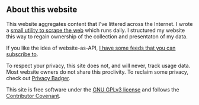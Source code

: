 ## About this website

This website aggregates content that I've littered across the Internet. I wrote a [small utility to scrape the web](http://rileyjshaw.commit--blog.com/rileyjshaw/rileyjshaw-new/2488bcd5e5610f692773e7815fabdb247ece55f5) which runs daily. I structured my website this way to regain ownership of the collection and presentaton of my data.

If you like the idea of website-as-API, [I have some feeds that you can subscribe to](/subscribe).

To respect your privacy, this site does not, and will never, track usage data. Most website owners do not share this proclivity. To reclaim some privacy, check out [Privacy Badger](https://www.eff.org/privacybadger).

This site is free software under the [GNU GPLv3 license](https://github.com/rileyjshaw/rileyjshaw.github.io/blob/master/COPYING) and follows the [Contributor Covenant](https://www.contributor-covenant.org/).
